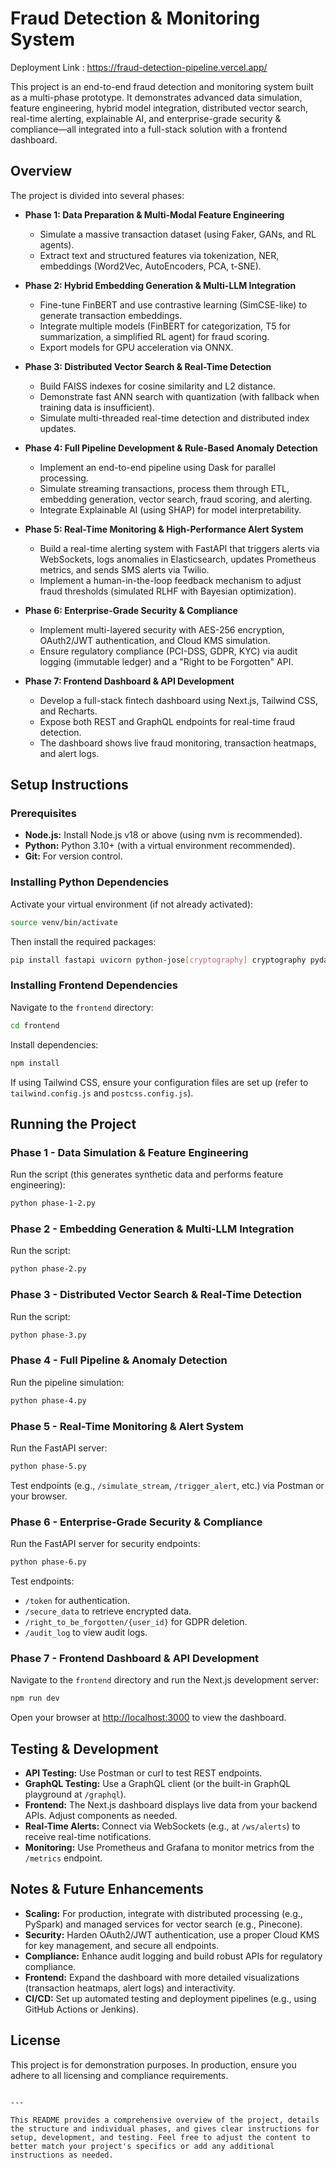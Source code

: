 # Fraud Detection & Monitoring System

Deployment Link : https://fraud-detection-pipeline.vercel.app/

This project is an end-to-end fraud detection and monitoring system built as a multi-phase prototype. It demonstrates advanced data simulation, feature engineering, hybrid model integration, distributed vector search, real-time alerting, explainable AI, and enterprise-grade security & compliance—all integrated into a full-stack solution with a frontend dashboard.

## Overview

The project is divided into several phases:

- **Phase 1: Data Preparation & Multi-Modal Feature Engineering**  
  - Simulate a massive transaction dataset (using Faker, GANs, and RL agents).
  - Extract text and structured features via tokenization, NER, embeddings (Word2Vec, AutoEncoders, PCA, t-SNE).

- **Phase 2: Hybrid Embedding Generation & Multi-LLM Integration**  
  - Fine-tune FinBERT and use contrastive learning (SimCSE-like) to generate transaction embeddings.
  - Integrate multiple models (FinBERT for categorization, T5 for summarization, a simplified RL agent) for fraud scoring.
  - Export models for GPU acceleration via ONNX.

- **Phase 3: Distributed Vector Search & Real-Time Detection**  
  - Build FAISS indexes for cosine similarity and L2 distance.
  - Demonstrate fast ANN search with quantization (with fallback when training data is insufficient).
  - Simulate multi-threaded real-time detection and distributed index updates.

- **Phase 4: Full Pipeline Development & Rule-Based Anomaly Detection**  
  - Implement an end-to-end pipeline using Dask for parallel processing.
  - Simulate streaming transactions, process them through ETL, embedding generation, vector search, fraud scoring, and alerting.
  - Integrate Explainable AI (using SHAP) for model interpretability.

- **Phase 5: Real-Time Monitoring & High-Performance Alert System**  
  - Build a real-time alerting system with FastAPI that triggers alerts via WebSockets, logs anomalies in Elasticsearch, updates Prometheus metrics, and sends SMS alerts via Twilio.
  - Implement a human-in-the-loop feedback mechanism to adjust fraud thresholds (simulated RLHF with Bayesian optimization).

- **Phase 6: Enterprise-Grade Security & Compliance**  
  - Implement multi-layered security with AES-256 encryption, OAuth2/JWT authentication, and Cloud KMS simulation.
  - Ensure regulatory compliance (PCI-DSS, GDPR, KYC) via audit logging (immutable ledger) and a "Right to be Forgotten" API.

- **Phase 7: Frontend Dashboard & API Development**  
  - Develop a full-stack fintech dashboard using Next.js, Tailwind CSS, and Recharts.
  - Expose both REST and GraphQL endpoints for real-time fraud detection.
  - The dashboard shows live fraud monitoring, transaction heatmaps, and alert logs.


## Setup Instructions

### Prerequisites

- **Node.js:** Install Node.js v18 or above (using nvm is recommended).
- **Python:** Python 3.10+ (with a virtual environment recommended).
- **Git:** For version control.

### Installing Python Dependencies

Activate your virtual environment (if not already activated):

```bash
source venv/bin/activate
```

Then install the required packages:

```bash
pip install fastapi uvicorn python-jose[cryptography] cryptography pydantic elasticsearch prometheus_client twilio dask shap faiss-cpu
```

### Installing Frontend Dependencies

Navigate to the `frontend` directory:

```bash
cd frontend
```

Install dependencies:

```bash
npm install
```

If using Tailwind CSS, ensure your configuration files are set up (refer to `tailwind.config.js` and `postcss.config.js`).

## Running the Project

### Phase 1 - Data Simulation & Feature Engineering

Run the script (this generates synthetic data and performs feature engineering):

```bash
python phase-1-2.py
```

### Phase 2 - Embedding Generation & Multi-LLM Integration

Run the script:

```bash
python phase-2.py
```

### Phase 3 - Distributed Vector Search & Real-Time Detection

Run the script:

```bash
python phase-3.py
```

### Phase 4 - Full Pipeline & Anomaly Detection

Run the pipeline simulation:

```bash
python phase-4.py
```

### Phase 5 - Real-Time Monitoring & Alert System

Run the FastAPI server:

```bash
python phase-5.py
```

Test endpoints (e.g., `/simulate_stream`, `/trigger_alert`, etc.) via Postman or your browser.

### Phase 6 - Enterprise-Grade Security & Compliance

Run the FastAPI server for security endpoints:

```bash
python phase-6.py
```

Test endpoints:
- `/token` for authentication.
- `/secure_data` to retrieve encrypted data.
- `/right_to_be_forgotten/{user_id}` for GDPR deletion.
- `/audit_log` to view audit logs.

### Phase 7 - Frontend Dashboard & API Development

Navigate to the `frontend` directory and run the Next.js development server:

```bash
npm run dev
```

Open your browser at [http://localhost:3000](http://localhost:3000) to view the dashboard.

## Testing & Development

- **API Testing:** Use Postman or curl to test REST endpoints.
- **GraphQL Testing:** Use a GraphQL client (or the built-in GraphQL playground at `/graphql`).
- **Frontend:** The Next.js dashboard displays live data from your backend APIs. Adjust components as needed.
- **Real-Time Alerts:** Connect via WebSockets (e.g., at `/ws/alerts`) to receive real-time notifications.
- **Monitoring:** Use Prometheus and Grafana to monitor metrics from the `/metrics` endpoint.

## Notes & Future Enhancements

- **Scaling:** For production, integrate with distributed processing (e.g., PySpark) and managed services for vector search (e.g., Pinecone).
- **Security:** Harden OAuth2/JWT authentication, use a proper Cloud KMS for key management, and secure all endpoints.
- **Compliance:** Enhance audit logging and build robust APIs for regulatory compliance.
- **Frontend:** Expand the dashboard with more detailed visualizations (transaction heatmaps, alert logs) and interactivity.
- **CI/CD:** Set up automated testing and deployment pipelines (e.g., using GitHub Actions or Jenkins).

## License

This project is for demonstration purposes. In production, ensure you adhere to all licensing and compliance requirements.  
```

---

This README provides a comprehensive overview of the project, details the structure and individual phases, and gives clear instructions for setup, development, and testing. Feel free to adjust the content to better match your project's specifics or add any additional instructions as needed.
